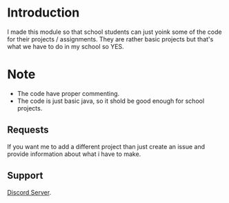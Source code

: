# Introduction
I made this module so that school students can just yoink some of the code for their projects / assignments.
They are rather basic projects but that's what we have to do in my school so YES.

# Note
- The code have proper commenting.
- The code is just basic java, so it shold be good enough for school projects.

## Requests
If you want me to add a different project than just create an issue and provide information about what i have to make.

## Support
[Discord Server](https://discord.gg/XYnMTQNTFh).